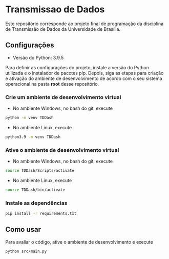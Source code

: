 # Transmissao de Dados

Este repositório corresponde ao projeto final de programação da disciplina de Transmissão de Dados da Universidade de Brasília.

## Configurações

- Versão do Python: 3.9.5

Para definir as configurações do projeto, instale a versão do Python utilizada e o instalador de pacotes pip. Depois, siga as etapas para criação e ativação do ambiente de desenvolvimento de acordo com o seu sistema operacional na pasta **root** desse repositório.

### Crie um ambiente de desenvolvimento virtual

- No ambiente Windows, no bash do git, execute
```bash
python -m venv TDDash
```

- No ambiente Linux, execute
```bash
python3.9 -m venv TDDash
```

### Ative o ambiente de desenvolvimento virtual

- No ambiente Windows, no bash do git, execute
```bash
source TDDash/Scripts/activate
```

- No ambiente Linux, execute
```bash
source TDDash/bin/activate
```

### Instale as dependências

```bash
pip install -r requirements.txt
```

## Como usar

Para avaliar o código, ative o ambiente de desenvolvimento e execute

``` bash
python src/main.py
```
